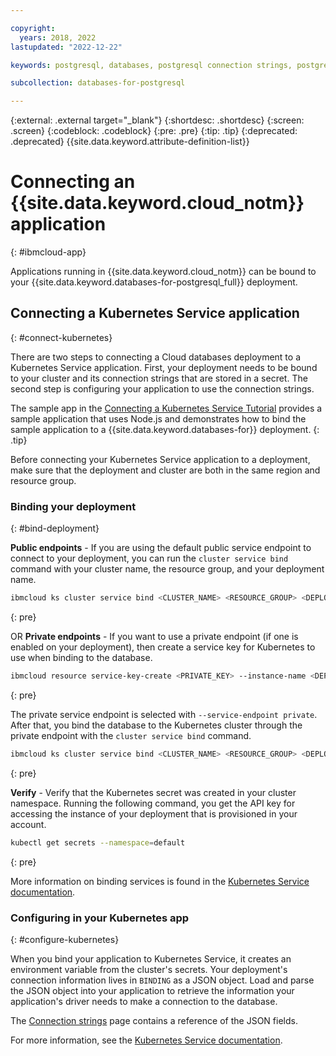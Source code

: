 ```yaml
---

copyright:
  years: 2018, 2022
lastupdated: "2022-12-22"

keywords: postgresql, databases, postgresql connection strings, postgresql connection ibm application

subcollection: databases-for-postgresql

---
```


{:external: .external target="_blank"}
{:shortdesc: .shortdesc}
{:screen: .screen}
{:codeblock: .codeblock}
{:pre: .pre}
{:tip: .tip}
{:deprecated: .deprecated}
{{site.data.keyword.attribute-definition-list}}


# Connecting an {{site.data.keyword.cloud_notm}} application
{: #ibmcloud-app}

Applications running in {{site.data.keyword.cloud_notm}} can be bound to your {{site.data.keyword.databases-for-postgresql_full}} deployment. 

## Connecting a Kubernetes Service application
{: #connect-kubernetes}

There are two steps to connecting a Cloud databases deployment to a Kubernetes Service application. First, your deployment needs to be bound to your cluster and its connection strings that are stored in a secret. The second step is configuring your application to use the connection strings.

The sample app in the [Connecting a Kubernetes Service Tutorial](docs/cloud-databases?topic=cloud-databases-tutorial-k8s-app) provides a sample application that uses Node.js and demonstrates how to bind the sample application to a {{site.data.keyword.databases-for}} deployment.
{: .tip}

Before connecting your Kubernetes Service application to a deployment, make sure that the deployment and cluster are both in the same region and resource group.

### Binding your deployment
{: #bind-deployment}

**Public endpoints** -  If you are using the default public service endpoint to connect to your deployment, you can run the `cluster service bind` command with your cluster name, the resource group, and your deployment name.
```sh
ibmcloud ks cluster service bind <CLUSTER_NAME> <RESOURCE_GROUP> <DEPLOYMENT_NAME_OR_CRN>
```
{: pre}

OR
**Private endpoints** - If you want to use a private endpoint (if one is enabled on your deployment), then create a service key for Kubernetes to use when binding to the database. 
```sh
ibmcloud resource service-key-create <PRIVATE_KEY> --instance-name <DEPLOYMENT_NAME_OR_CRN> --service-endpoint private  
```
{: pre}

The private service endpoint is selected with `--service-endpoint private`. After that, you bind the database to the Kubernetes cluster through the private endpoint with the `cluster service bind` command.
```sh
ibmcloud ks cluster service bind <CLUSTER_NAME> <RESOURCE_GROUP> <DEPLOYMENT_NAME_OR_CRN> --key <PRIVATE_KEY>
```
{: pre}

**Verify** - Verify that the Kubernetes secret was created in your cluster namespace. Running the following command, you get the API key for accessing the instance of your deployment that is provisioned in your account.
```sh
kubectl get secrets --namespace=default
```
{: pre}

More information on binding services is found in the [Kubernetes Service documentation](/docs/containers?topic=containers-service-binding#bind-services).

### Configuring in your Kubernetes app
{: #configure-kubernetes}

When you bind your application to Kubernetes Service, it creates an environment variable from the cluster's secrets. Your deployment's connection information lives in `BINDING` as a JSON object. Load and parse the JSON object into your application to retrieve the information your application's driver needs to make a connection to the database. 

The [Connection strings](/docs/databases-for-postgresql?topic=databases-for-postgresql-connection-strings#connection-string-breakdown) page contains a reference of the JSON fields.

For more information, see the [Kubernetes Service documentation](https://cloud.ibm.com/docs/containers?topic=containers-service-binding#reference_secret).
